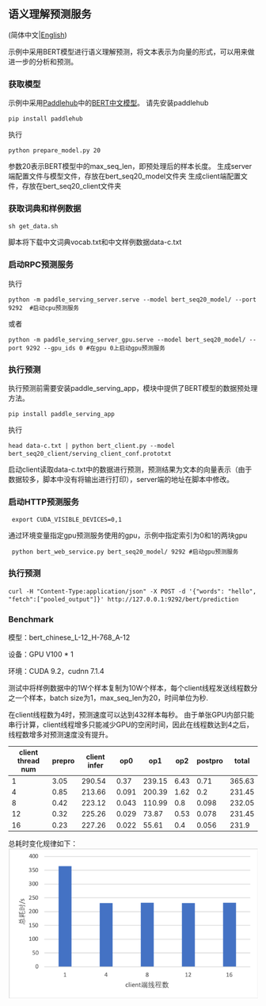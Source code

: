 ## 语义理解预测服务

(简体中文|[English](./README.md))

示例中采用BERT模型进行语义理解预测，将文本表示为向量的形式，可以用来做进一步的分析和预测。

### 获取模型

示例中采用[Paddlehub](https://github.com/PaddlePaddle/PaddleHub)中的[BERT中文模型](https://www.paddlepaddle.org.cn/hubdetail?name=bert_chinese_L-12_H-768_A-12&en_category=SemanticModel)。
请先安装paddlehub
```
pip install paddlehub
```
执行
```
python prepare_model.py 20
```
参数20表示BERT模型中的max_seq_len，即预处理后的样本长度。
生成server端配置文件与模型文件，存放在bert_seq20_model文件夹
生成client端配置文件，存放在bert_seq20_client文件夹

### 获取词典和样例数据

```
sh get_data.sh
```
脚本将下载中文词典vocab.txt和中文样例数据data-c.txt

### 启动RPC预测服务
执行
```
python -m paddle_serving_server.serve --model bert_seq20_model/ --port 9292  #启动cpu预测服务
```
或者
```
python -m paddle_serving_server_gpu.serve --model bert_seq20_model/ --port 9292 --gpu_ids 0 #在gpu 0上启动gpu预测服务
```

### 执行预测

执行预测前需要安装paddle_serving_app，模块中提供了BERT模型的数据预处理方法。
```
pip install paddle_serving_app
```
执行
```
head data-c.txt | python bert_client.py --model bert_seq20_client/serving_client_conf.prototxt
```
启动client读取data-c.txt中的数据进行预测，预测结果为文本的向量表示（由于数据较多，脚本中没有将输出进行打印），server端的地址在脚本中修改。

### 启动HTTP预测服务
```
 export CUDA_VISIBLE_DEVICES=0,1
```
通过环境变量指定gpu预测服务使用的gpu，示例中指定索引为0和1的两块gpu
```
 python bert_web_service.py bert_seq20_model/ 9292 #启动gpu预测服务
```
### 执行预测

```
curl -H "Content-Type:application/json" -X POST -d '{"words": "hello", "fetch":["pooled_output"]}' http://127.0.0.1:9292/bert/prediction
```

### Benchmark

模型：bert_chinese_L-12_H-768_A-12

设备：GPU V100 * 1

环境：CUDA 9.2，cudnn 7.1.4

测试中将样例数据中的1W个样本复制为10W个样本，每个client线程发送线程数分之一个样本，batch size为1，max_seq_len为20，时间单位为秒.

在client线程数为4时，预测速度可以达到432样本每秒。
由于单张GPU内部只能串行计算，client线程增多只能减少GPU的空闲时间，因此在线程数达到4之后，线程数增多对预测速度没有提升。

| client  thread num | prepro | client infer | op0   | op1    | op2  | postpro | total  |
| ------------------ | ------ | ------------ | ----- | ------ | ---- | ------- | ------ |
| 1                  | 3.05   | 290.54       | 0.37  | 239.15 | 6.43 | 0.71    | 365.63 |
| 4                  | 0.85   | 213.66       | 0.091 | 200.39 | 1.62 | 0.2     | 231.45 |
| 8                  | 0.42   | 223.12       | 0.043 | 110.99 | 0.8  | 0.098   | 232.05 |
| 12                 | 0.32   | 225.26       | 0.029 | 73.87  | 0.53 | 0.078   | 231.45 |
| 16                 | 0.23   | 227.26       | 0.022 | 55.61  | 0.4  | 0.056   | 231.9  |

总耗时变化规律如下：  
![bert benchmark](../../../doc/bert-benchmark-batch-size-1.png)
